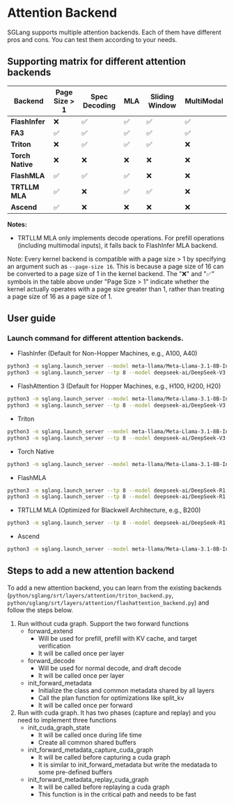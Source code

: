 # Attention Backend

SGLang supports multiple attention backends. Each of them have different pros and cons.
You can test them according to your needs.

## Supporting matrix for different attention backends

| **Backend**              | **Page Size > 1** | **Spec Decoding** | **MLA** | **Sliding Window** | **MultiModal** |
|--------------------------|-------------------|-------------------|---------|--------------------|----------------|
| **FlashInfer**           | ❌                | ✅                 | ✅      | ✅                 | ✅              |
| **FA3**                  | ✅                | ✅                 | ✅      | ✅                 | ✅              |
| **Triton**               | ❌                | ✅                 | ✅      | ✅                 | ❌              |
| **Torch Native**         | ❌                | ❌                 | ❌      | ❌                 | ❌              |
| **FlashMLA**             | ✅                | ✅                 | ✅      | ❌                 | ❌              |
| **TRTLLM MLA**           | ✅                | ❌                 | ✅      | ✅                 | ❌              |
| **Ascend**               | ✅                | ❌                 | ❌      | ❌                 | ❌              |

**Notes:**
- TRTLLM MLA only implements decode operations. For prefill operations (including multimodal inputs), it falls back to FlashInfer MLA backend.

Note: Every kernel backend is compatible with a page size > 1 by specifying an argument such as `--page-size 16`.
This is because a page size of 16 can be converted to a page size of 1 in the kernel backend.
The "❌" and "✅" symbols in the table above under "Page Size > 1" indicate whether the kernel actually operates with a page size greater than 1, rather than treating a page size of 16 as a page size of 1.

## User guide

### Launch command for different attention backends.

- FlashInfer (Default for Non-Hopper Machines, e.g., A100, A40)
```bash
python3 -m sglang.launch_server --model meta-llama/Meta-Llama-3.1-8B-Instruct --attention-backend flashinfer
python3 -m sglang.launch_server --tp 8 --model deepseek-ai/DeepSeek-V3 --attention-backend flashinfer --trust-remote-code
```

- FlashAttention 3 (Default for Hopper Machines, e.g., H100, H200, H20)
```bash
python3 -m sglang.launch_server --model meta-llama/Meta-Llama-3.1-8B-Instruct --attention-backend fa3
python3 -m sglang.launch_server --tp 8 --model deepseek-ai/DeepSeek-V3 --trust-remote-code --attention-backend fa3
```

- Triton
```bash
python3 -m sglang.launch_server --model meta-llama/Meta-Llama-3.1-8B-Instruct --attention-backend triton
python3 -m sglang.launch_server --tp 8 --model deepseek-ai/DeepSeek-V3 --attention-backend triton --trust-remote-code
```

- Torch Native
```bash
python3 -m sglang.launch_server --model meta-llama/Meta-Llama-3.1-8B-Instruct --attention-backend torch_native
```

- FlashMLA
```bash
python3 -m sglang.launch_server --tp 8 --model deepseek-ai/DeepSeek-R1 --attention-backend flashmla --trust-remote-code
python3 -m sglang.launch_server --tp 8 --model deepseek-ai/DeepSeek-R1 --attention-backend flashmla --kv-cache-dtype fp8_e4m3 --trust-remote-code
```

- TRTLLM MLA (Optimized for Blackwell Architecture, e.g., B200)
```bash
python3 -m sglang.launch_server --tp 8 --model deepseek-ai/DeepSeek-R1 --attention-backend trtllm_mla --trust-remote-code
```

- Ascend
```bash
python3 -m sglang.launch_server --model meta-llama/Meta-Llama-3.1-8B-Instruct --attention-backend ascend
```


## Steps to add a new attention backend
To add a new attention backend, you can learn from the existing backends
(`python/sglang/srt/layers/attention/triton_backend.py`, `python/sglang/srt/layers/attention/flashattention_backend.py`)
and follow the steps below.

1. Run without cuda graph. Support the two forward functions
    - forward_extend
        - Will be used for prefill, prefill with KV cache, and target verification
        - It will be called once per layer
    - forward_decode
        - Will be used for normal decode, and draft decode
        - It will be called once per layer
    - init_forward_metadata
        - Initialize the class and common metadata shared by all layers
        - Call the plan function for optimizations like split_kv
        - It will be called once per forward
2. Run with cuda graph. It has two phases (capture and replay) and you need to implement three functions
    - init_cuda_graph_state
        - It will be called once during life time
        - Create all common shared buffers
    - init_forward_metadata_capture_cuda_graph
        - It will be called before capturing a cuda graph
        - It is similar to init_forward_metadata but write the medatada to some pre-defined buffers
    - init_forward_metadata_replay_cuda_graph
        - It will be called before replaying a cuda graph
        - This function is in the critical path and needs to be fast
